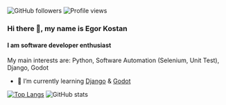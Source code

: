 ![GitHub followers](https://img.shields.io/github/followers/ikostan)
![Profile views](https://gpvc.arturio.dev/ikostan)  

### Hi there 👋, my name is Egor Kostan
#### I am software developer enthusiast

My main interests are: Python, Software Automation (Selenium, Unit Test), Django, Godot

- 🌱 I’m currently learning [Django](https://www.djangoproject.com/) & [Godot](https://godotengine.org/)

[![Top Langs](https://github-readme-stats.ikostan.vercel.app/api/top-langs/?username=ikostan&theme=merko&layout=compact)](https://github.com/anuraghazra/github-readme-stats) 
![GitHub stats](https://github-readme-stats.ikostan.vercel.app/api?username=ikostan&show_icons=true&theme=merko&hide=issues) 
